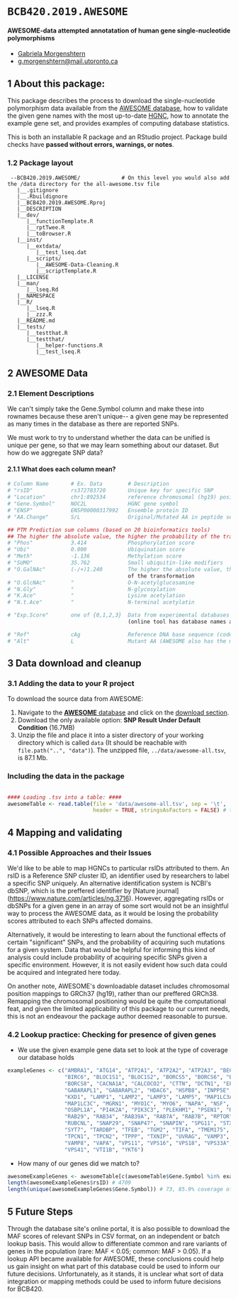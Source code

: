 # `BCB420.2019.AWESOME`
#### AWESOME-data attempted annotatation of human gene single-nucleotide polymorphisms

* [Gabriela Morgenshtern](https://orcid.org/0000-0003-4762-8797)
* [g.morgenshtern@mail.utoronto.ca](mailto:g.morgenshtern@mail.utoronto.ca)

## 1 About this package:

This package describes the process to download the single-nucleotide polymorphism data available from the [AWESOME database](http://www.awesome-hust.com/), how to validate the given gene names with the most up-to-date [HGNC](https://www.genenames.org/), how to annotate the example gene set, and provides examples of computing database statistics.

This is both an installable R package and an RStudio project. Package build checks have **passed without errors, warnings, or notes**.
### 1.2 Package layout
``` text
 --BCB420.2019.AWESOME/             # On this level you would also add the /data directory for the all-awesome.tsv file
   |__.gitignore
   |__.Rbuildignore
   |__BCB420.2019.AWESOME.Rproj
   |__DESCRIPTION
   |__dev/
      |__functionTemplate.R
      |__rptTwee.R
      |__toBrowser.R
   |__inst/
      |__extdata/
         |__test_lseq.dat
      |__scripts/
         |__AWESOME-Data-Cleaning.R
         |__scriptTemplate.R
   |__LICENSE
   |__man/
      |__lseq.Rd
   |__NAMESPACE
   |__R/
      |__lseq.R
      |__zzz.R
   |__README.md
   |__tests/
      |__testthat.R
      |__testthat/
         |__helper-functions.R
         |__test_lseq.R
```
## 2 AWESOME Data

### 2.1 Element Descriptions
We can't simply take the Gene.Symbol column and make these into rownames because these aren't unique-- a given gene may be represented
as many times in the database as there are reported SNPs.

We must work to try to understand whether the data can be unified is unique per gene, so that we may learn something about our dataset. But how do we aggregate SNP data?

#### 2.1.1 What does each column mean?
``` R
# Column Name       # Ex. Data        # Description
# "rsID"            rs372783720       Unique key for specific SNP
# "Location"        chr1:892534       reference chromosomal (hg19) position of SNP
# "Gene.Symbol"     NOC2L             HGNC gene symbol
# "ENSP"            ENSP00000317992   Ensemble protein ID
# "AA.Change"       S/L               Original/Mutated AA in peptide seq

## PTM Prediction sum columns (based on 20 bioinformatics tools)
## The higher the absolute value, the higher the probability of the transformation:
# "Phos"            3.414             Phosphorylation score
# "Ubi"             0.000             Ubiquination score
# "Meth"            -1.136            Methylation score
# "SUMO"            35.762            Small ubiquitin-like modifiers
# "O.GalNAc"        (-/+)1.240        The higher the absolute value, the higher the probability 
                                      of the transformation
# "O.GlcNAc"        "                 O-N-acetylglucosamine
# "N.Gly"           "                 N-glycosylation
# "K.Ace"           "                 Lysine acetylation
# "N.t.Ace"         "                 N-terminal acetylatin

# "Exp.Score"       one of {0,1,2,3}  Data from experimental databases 
                                      (online tool has database names and the experiments associated)

# "Ref"             cAg               Reference DNA base sequence (codon)
# "Alt"             L                 Mutant AA (AWESOME also has the mutant codon you can pull in indiv results)
```

## 3 Data download and cleanup

### 3.1 Adding the data to your R project
To download the source data from AWESOME:

1. Navigate to the [**AWESOME** database](http://www.awesome-hust.com/#/) and click on the [download section](http://www.awesome-hust.com/#/download).
2. Download the only available option: **SNP Result Under Default Condition** (16.7MB)
3. Unzip the file and place it into a sister directory of your working directory which is called `data` (It should be reachable with `file.path("..", "data")`). The unzipped file, `../data/awesome-all.tsv`, is 87.1 Mb.

### Including the data in the package
```R

#### Loading .tsv into a table: ####
awesomeTable <- read.table(file = 'data/awesome-all.tsv', sep = '\t',
                           header = TRUE, stringsAsFactors = FALSE) # takes a good minute
```

## 4 Mapping and validating 
### 4.1 Possible Approaches and their Issues
We'd like to be able to map HGNCs to particular rsIDs attributed to them. An rsID is a Reference SNP cluster ID, an identifier used by researchers to label a specific SNP uniquely. An alternative identification system is NCBI's dbSNP, which is the preffered identifier by [Nature journal] (https://www.nature.com/articles/ng.3716). However, aggregating rsIDs or dbSNPs for a given gene in an array of some sort would not be an insightful way to process the AWESOME data, as it would be losing the probability scores attributed to each SNPs affected domains. 

Alternatively, it would be interesting to learn about the functional effects of certain "significant" SNPs, and the probability of acquiring such mutations for a given system. Data that would be helpful for informing this kind of analysis could include probability of acquiring specific SNPs given a specific environment. However, it is not easily evident how such data could be acquired and integrated here today. 

On another note, AWESOME's downloadable dataset includes chromosomal position mappings to GRCh37 (hg19), rather than our preffered GRCh38. Remapping the chromosomal positioning would be quite the computational feat, and given the limited applicability of this package to our current needs, this is not an endeavour the package author deemed reasonable to pursue.

### 4.2 Lookup practice: Checking for presence of given genes
* We use the given example gene data set to look at the type of coverage our database holds
```R
exampleGenes <- c("AMBRA1", "ATG14", "ATP2A1", "ATP2A2", "ATP2A3", "BECN1", "BECN2",
                  "BIRC6", "BLOC1S1", "BLOC1S2", "BORCS5", "BORCS6", "BORCS7",
                  "BORCS8", "CACNA1A", "CALCOCO2", "CTTN", "DCTN1", "EPG5", "GABARAP",
                  "GABARAPL1", "GABARAPL2", "HDAC6", "HSPB8", "INPP5E", "IRGM",
                  "KXD1", "LAMP1", "LAMP2", "LAMP3", "LAMP5", "MAP1LC3A", "MAP1LC3B",
                  "MAP1LC3C", "MGRN1", "MYO1C", "MYO6", "NAPA", "NSF", "OPTN",
                  "OSBPL1A", "PI4K2A", "PIK3C3", "PLEKHM1", "PSEN1", "RAB20", "RAB21",
                  "RAB29", "RAB34", "RAB39A", "RAB7A", "RAB7B", "RPTOR", "RUBCN",
                  "RUBCNL", "SNAP29", "SNAP47", "SNAPIN", "SPG11", "STX17", "STX6",
                  "SYT7", "TARDBP", "TFEB", "TGM2", "TIFA", "TMEM175", "TOM1",
                  "TPCN1", "TPCN2", "TPPP", "TXNIP", "UVRAG", "VAMP3", "VAMP7",
                  "VAMP8", "VAPA", "VPS11", "VPS16", "VPS18", "VPS33A", "VPS39",
                  "VPS41", "VTI1B", "YKT6")
```

* How many of our genes did we match to?
``` R
awesomeExampleGenes <- awesomeTable[c(awesomeTable$Gene.Symbol %in% exampleGenes),]
length(awesomeExampleGenes$rsID) # 4709
length(unique(awesomeExampleGenes$Gene.Symbol)) # 73, 85.9% coverage of our example gene set
```

## 5 Future Steps
Through the database site's online portal, it is also possible to download the MAF scores of relevant SNPs in CSV format, on an independent or batch lookup basis. This would allow to differentiate common and rare variants of genes in the population (rare: MAF < 0.05; common: MAF > 0.05). If a lookup API became available for AWESOME, these conclusions could help us gain insight on what part of this database could be used to inform our future decisions. Unfortunately, as it stands, it is unclear what sort of data integration or mapping methods could be used to inform future decisions for BCB420.
